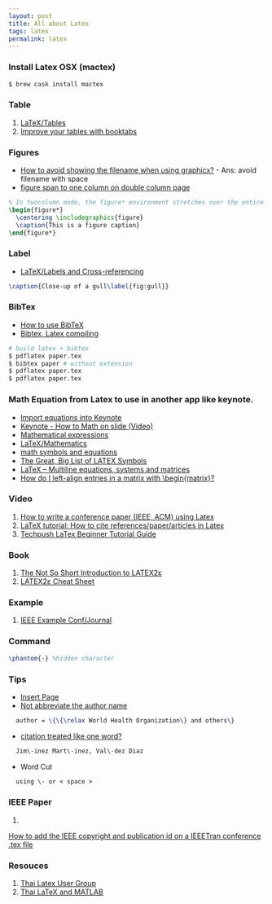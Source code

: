 ```yaml
---
layout: post
title: All about Latex
tags: latex
permalink: latex
---
```


### Install Latex OSX (mactex)

```sh
$ brew cask install mactex
```


### Table
1. [LaTeX/Tables](http://en.wikibooks.org/wiki/LaTeX/Tables)
2. [Improve your tables with booktabs](http://www.howtotex.com/packages/improve-your-tables-with-booktabs/)


### Figures
- [How to avoid showing the filename when using graphicx?](http://tex.stackexchange.com/questions/4129/how-to-avoid-showing-the-filename-when-using-graphicx) - Ans: avoid filename with space
- [figure span to one column on double column page](http://tex.stackexchange.com/questions/34063/figure-span-to-one-column-on-double-column-page)

```tex
% In twocolumn mode, the figure* environment stretches over the entire page width
\begin{figure*}
  \centering \includegraphics{figure}
  \caption{This is a figure caption}
\end{figure*}
```

### Label
- [LaTeX/Labels and Cross-referencing](http://en.wikibooks.org/wiki/LaTeX/Labels_and_Cross-referencing)

```tex
\caption{Close-up of a gull\label{fig:gull}}
```

### BibTex
- [How to use BibTeX](http://www.bibtex.org/Using/)
- [Bibtex, Latex compiling](http://tex.stackexchange.com/questions/204291/bibtex-latex-compiling)


```sh
# build latex + bibtex
$ pdflatex paper.tex
$ bibtex paper # without extension
$ pdflatex paper.tex
$ pdflatex paper.tex
```

### Math Equation from Latex to use in another app like keynote.
- [Import equations into Keynote](http://www.clas.kitasato-u.ac.jp/~fujiwara/keyNote/equationToKeynote.html)
- [Keynote - How to Math on slide (Video)](https://www.youtube.com/watch?v=dgVrj62AiAU)
- [Mathematical expressions](https://www.sharelatex.com/learn/Mathematical_expressions)
- [LaTeX/Mathematics](http://en.wikibooks.org/wiki/LaTeX/Mathematics)
- [math symbols and equations](https://kogler.wordpress.com/2008/03/21/latex-use-of-math-symbols-formulas-and-equations/)
- [The Great, Big List of LATEX Symbols](http://www.rpi.edu/dept/arc/training/latex/LaTeX_symbols.pdf)
- [LaTeX – Multiline equations, systems and matrices](https://kogler.wordpress.com/2008/03/21/latex-multiline-equations-systems-and-matrices/)
- [How do I left-align entries in a matrix with \begin{matrix}?](http://tex.stackexchange.com/questions/45001/how-do-i-left-align-entries-in-a-matrix-with-beginmatrix)


### Video
1. [How to write a conference paper (IEEE, ACM) using Latex](https://www.youtube.com/watch?v=y0VrXGd_xRc)
2. [LaTeX tutorial: How to cite references/paper/articles in Latex](https://www.youtube.com/watch?v=5ifh3NF-k-k)
3. [Techpush LaTex Beginner Tutorial Guide](https://www.youtube.com/playlist?list=PL8D253694FEBEEB72)

### Book
1. [The Not So Short Introduction to LATEX2ε](https://tobi.oetiker.ch/lshort/lshort.pdf)
2. [LATEX2ε Cheat Sheet](http://www.stdout.org/~winston/latex/latexsheet-a4.pdf)

### Example
1. [IEEE Example Conf/Journal](http://carmaux.cs.gsu.edu/~mweeks/latex/)

### Command

```tex
\phantom{-} %hidden character
```

### Tips

- [Insert Page](http://tex.stackexchange.com/questions/124621/can-i-include-the-page-number-when-using-includepdf)
- [Not abbreviate the author name](http://tex.stackexchange.com/questions/185155/is-is-possible-to-not-abbreviate-the-author-name-of-only-one-reference-in-my-bib)

```tex
  author = \{\{\relax World Health Organization\} and others\}
```
- [citation treated like one word?](http://ubuntuforums.org/showthread.php?t=1275429)

```tex
  Jim\-inez Mart\-inez, Val\-dez Diaz
```

- Word Cut

```tex
  using \- or < space >
```


### IEEE Paper

1.
[How to add the IEEE copyright and publication id on a IEEETran conference .tex file](https://softhandover.wordpress.com/2014/01/08/how-to-add-the-ieee-copyright-and-publication-id-on-a-ieeetran-conference-tex-file/)

### Resouces
1. [Thai Latex User Group](http://thaitug.daytag.org/)
2. [Thai LaTeX and MATLAB](https://thailatex.wordpress.com)
